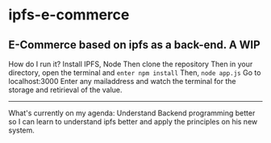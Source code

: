 # ipfs-e-commerce
E-Commerce based on ipfs as a back-end.
A WIP
------------------------------------
How do I run it?
Install IPFS, Node
Then clone the repository
Then in your directory, open the terminal and `enter npm install`
Then, `node app.js`
Go to localhost:3000
Enter any mailaddress and watch the terminal for the storage and retirieval of the value.

--------------------------------------
What's currently on my agenda:
Understand Backend programming better so I can learn to understand ipfs better and apply the principles on his new system.

